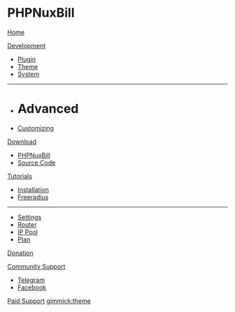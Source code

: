 # PHPNuxBill

[Home](index.md)

[Development]()

  * [Plugin](dev/plugin.md)
  * [Theme](dev/theme.md)
  * [System](dev/system.md)
  - - - -
  * # Advanced
  * [Customizing](customizing.md)

[Download]()
  * [PHPNuxBill](https://github.com/hotspotbilling/phpnuxbill/archive/refs/heads/master.zip)
  * [Source Code](https://github.com/hotspotbilling/phpnuxbill)

[Tutorials]()

  * [Installation](tutorials/install.md)
  * [Freeradius](tutorials/freeradius.md)
  - - - -
  * [Settings](tutorials/settings.md)
  * [Router](tutorials/router.md)
  * [IP Pool](tutorials/pool.md)
  * [Plan](tutorials/plan.md)

[Donation](donate.md)

[Community Support]()

  * [Telegram](https://t.me/phpnuxbill)
  * [Facebook](https://www.facebook.com/groups/1404570750225597/?ref=share)

[Paid Support](https://t.me/ibnux)
[gimmick:theme](flatly)

